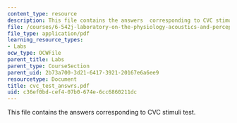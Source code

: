 ```yaml
---
content_type: resource
description: This file contains the answers  corresponding to CVC stimuli test.
file: /courses/6-542j-laboratory-on-the-physiology-acoustics-and-perception-of-speech-fall-2005/c36ef0bdcef407b0674e6cc6860211dc_cvc_test_answrs.pdf
file_type: application/pdf
learning_resource_types:
- Labs
ocw_type: OCWFile
parent_title: Labs
parent_type: CourseSection
parent_uid: 2b73a700-3d21-6417-3921-20167e6a6ee9
resourcetype: Document
title: cvc_test_answrs.pdf
uid: c36ef0bd-cef4-07b0-674e-6cc6860211dc
---
```

This file contains the answers  corresponding to CVC stimuli test.

